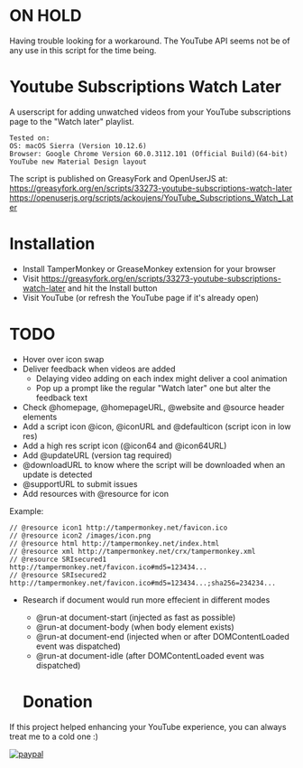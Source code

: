 # ON HOLD

Having trouble looking for a workaround.
The YouTube API seems not be of any use in this script for the time being.

# Youtube Subscriptions Watch Later
A userscript for adding unwatched videos from your YouTube subscriptions page to the "Watch later" playlist.

    Tested on:
    OS: macOS Sierra (Version 10.12.6)
    Browser: Google Chrome Version 60.0.3112.101 (Official Build)(64-bit)
    YouTube new Material Design layout

The script is published on GreasyFork and OpenUserJS at:  
https://greasyfork.org/en/scripts/33273-youtube-subscriptions-watch-later  
https://openuserjs.org/scripts/ackoujens/YouTube_Subscriptions_Watch_Later

# Installation

- Install TamperMonkey or GreaseMonkey extension for your browser
- Visit https://greasyfork.org/en/scripts/33273-youtube-subscriptions-watch-later and hit the Install button
- Visit YouTube (or refresh the YouTube page if it's already open)

# TODO
- Hover over icon swap
- Deliver feedback when videos are added
  - Delaying video adding on each index might deliver a cool animation
  - Pop up a prompt like the regular "Watch later" one but alter the feedback text
- Check @homepage, @homepageURL, @website and @source header elements
- Add a script icon @icon, @iconURL and @defaulticon (script icon in low res)
- Add a high res script icon (@icon64 and @icon64URL)
- Add @updateURL (version tag required)
- @downloadURL to know where the script will be downloaded when an update is detected
- @supportURL to submit issues
- Add resources with @resource for icon

Example:
```
// @resource icon1 http://tampermonkey.net/favicon.ico
// @resource icon2 /images/icon.png
// @resource html http://tampermonkey.net/index.html
// @resource xml http://tampermonkey.net/crx/tampermonkey.xml
// @resource SRIsecured1 http://tampermonkey.net/favicon.ico#md5=123434...
// @resource SRIsecured2 http://tampermonkey.net/favicon.ico#md5=123434...;sha256=234234...
```

- Research if document would run more effecient in different modes
  - @run-at document-start (injected as fast as possible)
  - @run-at document-body (when body element exists)
  - @run-at document-end (injected when or after DOMContentLoaded event was dispatched)
  - @run-at document-idle (after DOMContentLoaded event was dispatched)
  
  # Donation
If this project helped enhancing your YouTube experience, you can always treat me to a cold one :)

[![paypal](https://www.paypalobjects.com/en_US/i/btn/btn_donateCC_LG.gif)](https://www.paypal.me/ackoujens)
